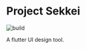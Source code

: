 # Project Sekkei
![build](https://github.com/c3n7/project-sekkei/workflows/build/badge.svg)
  
A flutter UI design tool.
